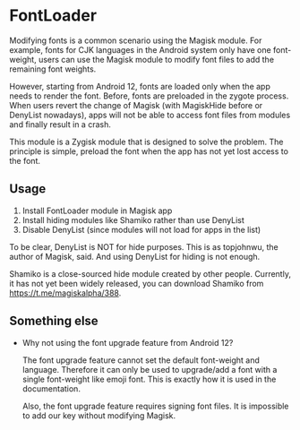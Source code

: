 # FontLoader

Modifying fonts is a common scenario using the Magisk module. For example, fonts for CJK languages in the Android system only have one font-weight, users can use the Magisk module to modify font files to add the remaining font weights.

However, starting from Android 12, fonts are loaded only when the app needs to render the font. Before, fonts are preloaded in the zygote process. When users revert the change of Magisk (with MagiskHide before or DenyList nowadays), apps will not be able to access font files from modules and finally result in a crash.

This module is a Zygisk module that is designed to solve the problem. The principle is simple, preload the font when the app has not yet lost access to the font.

## Usage

1. Install FontLoader module in Magisk app
2. Install hiding modules like Shamiko rather than use DenyList
3. Disable DenyList (since modules will not load for apps in the list)

To be clear, DenyList is NOT for hide purposes. This is as topjohnwu, the author of Magisk, said. And using DenyList for hiding is not enough.

Shamiko is a close-sourced hide module created by other people. Currently, it has not yet been widely released, you can download Shamiko from https://t.me/magiskalpha/388.

## Something else

* Why not using the font upgrade feature from Android 12?

  The font upgrade feature cannot set the default font-weight and language. Therefore it can only be used to upgrade/add a font with a single font-weight like emoji font. This is exactly how it is used in the documentation.

  Also, the font upgrade feature requires signing font files. It is impossible to add our key without modifying Magisk.
